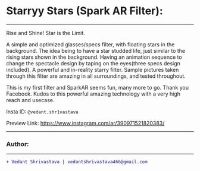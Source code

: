# Starryy Stars (Spark AR Filter):
____________________________________________________________________________________________________________________________________
Rise and Shine! Star is the Limit.

A simple and optimized glasses/specs filter, with floating stars in the background. The idea being to have a star studded life, just similar to the rising stars shown in the background. Having an animation sequence to change the spectacle design by taping on the eyes(three specs design included). A powerful and in-reality starry filter. Sample pictures taken through this filter are amazing in all surroundings, and tested throughout.

This is my first filter and SparkAR seems fun, many more to go. Thank you Facebook. Kudos to this powerful amazing technology with a very high reach and usecase.

Insta ID: `@vedant.shr1vastava`

Preview Link:
https://www.instagram.com/ar/390971521820383/
___________________________________________________________________________________________________________________________________
### Author:
----------------------------------
```diff
+ Vedant Shrivastava | vedantshrivastava466@gmail.com
````
